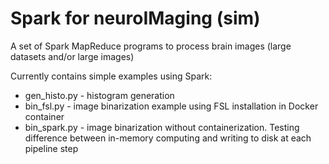 # Spark for neuroIMaging (sim)
A set of Spark MapReduce programs to process brain images (large datasets and/or large images)

Currently contains simple examples using Spark:
   - gen_histo.py  - histogram generation
   - bin_fsl.py - image binarization example using FSL installation in Docker container
   - bin_spark.py - image binarization without containerization. Testing difference between in-memory computing and writing to disk at each pipeline step  



